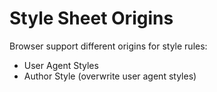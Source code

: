 
# Style Sheet Origins

Browser support different origins for style rules:

* User Agent Styles 
* Author Style (overwrite user agent styles)